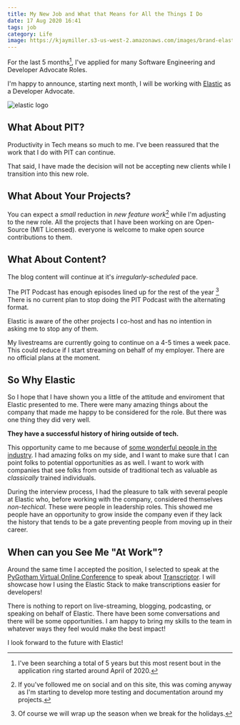 ```yaml
---
title: My New Job and What that Means for All the Things I Do
date: 17 Aug 2020 16:41
tags: job
category: Life
image: https://kjaymiller.s3-us-west-2.amazonaws.com/images/brand-elastic-sop-lockup-220x130.svg
---
```


For the last 5 months[^1], I've applied for many Software Engineering and Developer Advocate Roles.

I'm happy to announce, starting next month, I will be working with [Elastic](https://elastic.co) as a Developer Advocate.

![elastic logo](https://kjaymiller.s3-us-west-2.amazonaws.com/images/brand-elastic-sop-lockup-220x130.svg)

## What About PIT?

Productivity in Tech means so much to me. I've been reassured that the work that I do with PIT can continue.

That said, I have made the decision will not be accepting new clients while I transition into this new role.

## What About Your Projects?

You can expect a _small_ reduction in _new feature work_[^2] while I'm adjusting to the new role. All the projects that I have been working on are Open-Source (MIT Licensed). everyone is welcome to make open source contributions to them.

## What About Content?

The blog content will continue at it's _irregularly-scheduled_ pace.

The PIT Podcast has enough episodes lined up for the rest of the year [^3]
There is no current plan to stop doing the PIT Podcast with the alternating format.

Elastic is aware of the other projects I co-host and has no intention in asking me to stop any of them.

My livestreams are currently going to continue on a 4-5 times a week pace. This could reduce if I start streaming on behalf of my employer. There are no official plans at the moment.

## So Why Elastic

So I hope that I have shown you a little of the attitude and enviroment that Elastic presented to me. There were many amazing things about the company that made me happy to be considered for the role. But there was one thing they did very well.

**They have a successful history of hiring outside of tech.**

This opportunity came to me because of [some wonderful people in the industry](https://twitter.com/kjaymiller/status/1292930503125823488?s=20). I had amazing folks on my side, and I want to make sure that I can point folks to potential opportunities as as well. I want to work with companies that see folks from outside of traditional tech as valuable as _classically_ trained individuals.

During the interview process, I had the pleasure to talk with several people at Elastic who, before working with the company, considered themselves _non-techical_. These were people in leadership roles. This showed me people have an opportunity to grow inside the company even if they lack the history that tends to be a gate preventing people from moving up in their career.

## When can you See Me "At Work"?

Around the same time I accepted the position, I selected to speak at the [PyGotham Virtual Online Conference](https://pygotham.tv) to speak about [Transcriptor](https://github.com/kjaymiller/transcriptor). I will showcase how I using the Elastic Stack to make transcriptions easier for developers!

There is nothing to report on live-streaming, blogging, podcasting, or speaking on behalf of Elastic. There have been some conversations and there will be some opportunities. I am happy to bring my skills to the team in whatever ways they feel would make the best impact!

I look forward to the future with Elastic!


[^1]: I've been searching a total of 5 years but this most resent bout in the application ring started around April of 2020.
[^2]: If you've followed me on social and on this site, this was coming anyway as I'm starting to develop more testing and documentation around my projects.
[^3]: Of course we will wrap up the season when we break for the holidays.
